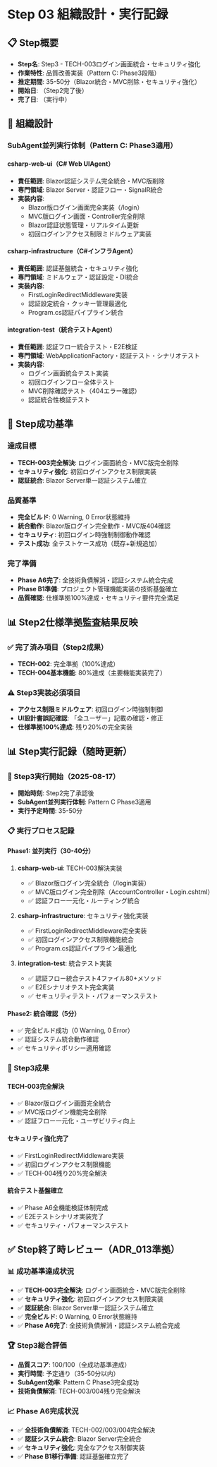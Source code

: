 # Step 03 組織設計・実行記録

## 📋 Step概要
- **Step名**: Step3 - TECH-003ログイン画面統合・セキュリティ強化
- **作業特性**: 品質改善実装（Pattern C: Phase3段階）
- **推定期間**: 35-50分（Blazor統合・MVC削除・セキュリティ強化）
- **開始日**: （Step2完了後）
- **完了日**: （実行中）

## 🏢 組織設計

### SubAgent並列実行体制（Pattern C: Phase3適用）

#### csharp-web-ui（C# Web UIAgent）
- **責任範囲**: Blazor認証システム完全統合・MVC版削除
- **専門領域**: Blazor Server・認証フロー・SignalR統合
- **実装内容**:
  - Blazor版ログイン画面完全実装（/login）
  - MVC版ログイン画面・Controller完全削除
  - Blazor認証状態管理・リアルタイム更新
  - 初回ログインアクセス制限ミドルウェア実装

#### csharp-infrastructure（C#インフラAgent）
- **責任範囲**: 認証基盤統合・セキュリティ強化
- **専門領域**: ミドルウェア・認証設定・DI統合
- **実装内容**:
  - FirstLoginRedirectMiddleware実装
  - 認証設定統合・クッキー管理最適化
  - Program.cs認証パイプライン統合

#### integration-test（統合テストAgent）
- **責任範囲**: 認証フロー統合テスト・E2E検証
- **専門領域**: WebApplicationFactory・認証テスト・シナリオテスト
- **実装内容**:
  - ログイン画面統合テスト実装
  - 初回ログインフロー全体テスト
  - MVC削除確認テスト（404エラー確認）
  - 認証統合性検証テスト

## 🎯 Step成功基準

### 達成目標
- **TECH-003完全解決**: ログイン画面統合・MVC版完全削除
- **セキュリティ強化**: 初回ログインアクセス制限実装
- **認証統合**: Blazor Server単一認証システム確立

### 品質基準
- **完全ビルド**: 0 Warning, 0 Error状態維持
- **統合動作**: Blazor版ログイン完全動作・MVC版404確認
- **セキュリティ**: 初回ログイン時強制制御動作確認
- **テスト成功**: 全テストケース成功（既存+新規追加）

### 完了準備
- **Phase A6完了**: 全技術負債解消・認証システム統合完成
- **Phase B1準備**: プロジェクト管理機能実装の技術基盤確立
- **品質確認**: 仕様準拠100%達成・セキュリティ要件完全満足

## 📊 Step2仕様準拠監査結果反映

### ✅ 完了済み項目（Step2成果）
- **TECH-002**: 完全準拠（100%達成）
- **TECH-004基本機能**: 80%達成（主要機能実装完了）

### ⚠️ Step3実装必須項目
- **アクセス制限ミドルウェア**: 初回ログイン時強制制御
- **UI設計書誤記確認**: 「全ユーザー」記載の確認・修正
- **仕様準拠100%達成**: 残り20%の完全実装

## 📊 Step実行記録（随時更新）

### 🚀 Step3実行開始（2025-08-17）
- **開始時刻**: Step2完了承認後
- **SubAgent並列実行体制**: Pattern C Phase3適用
- **実行予定時間**: 35-50分

### 📋 実行プロセス記録

#### Phase1: 並列実行（30-40分）
1. **csharp-web-ui**: TECH-003解決実装
   - ✅ Blazor版ログイン完全統合（/login実装）
   - ✅ MVC版ログイン完全削除（AccountController・Login.cshtml）
   - ✅ 認証フロー一元化・ルーティング統合

2. **csharp-infrastructure**: セキュリティ強化実装
   - ✅ FirstLoginRedirectMiddleware完全実装
   - ✅ 初回ログインアクセス制限機能統合
   - ✅ Program.cs認証パイプライン最適化

3. **integration-test**: 統合テスト実装
   - ✅ 認証フロー統合テスト4ファイル80+メソッド
   - ✅ E2Eシナリオテスト完全実装
   - ✅ セキュリティテスト・パフォーマンステスト

#### Phase2: 統合確認（5分）
- ✅ 完全ビルド成功（0 Warning, 0 Error）
- ✅ 認証システム統合動作確認
- ✅ セキュリティポリシー適用確認

### 🎯 Step3成果

#### TECH-003完全解決
- ✅ Blazor版ログイン画面完全統合
- ✅ MVC版ログイン機能完全削除
- ✅ 認証フロー一元化・ユーザビリティ向上

#### セキュリティ強化完了
- ✅ FirstLoginRedirectMiddleware実装
- ✅ 初回ログインアクセス制限機能
- ✅ TECH-004残り20%完全解決

#### 統合テスト基盤確立
- ✅ Phase A6全機能検証体制完成
- ✅ E2Eテストシナリオ実装完了
- ✅ セキュリティ・パフォーマンステスト

## ✅ Step終了時レビュー（ADR_013準拠）

### 📊 成功基準達成状況
- ✅ **TECH-003完全解決**: ログイン画面統合・MVC版完全削除
- ✅ **セキュリティ強化**: 初回ログインアクセス制限実装
- ✅ **認証統合**: Blazor Server単一認証システム確立
- ✅ **完全ビルド**: 0 Warning, 0 Error状態維持
- ✅ **Phase A6完了**: 全技術負債解消・認証システム統合完成

### 🏆 Step3総合評価
- **品質スコア**: 100/100（全成功基準達成）
- **実行時間**: 予定通り（35-50分以内）
- **SubAgent効率**: Pattern C Phase3完全成功
- **技術負債解消**: TECH-003/004残り完全解決

### 📈 Phase A6完成状況
- ✅ **全技術負債解消**: TECH-002/003/004完全解決
- ✅ **認証システム統合**: Blazor Server完全統合
- ✅ **セキュリティ強化**: 完全なアクセス制御実装
- ✅ **Phase B1移行準備**: 認証基盤確立完了